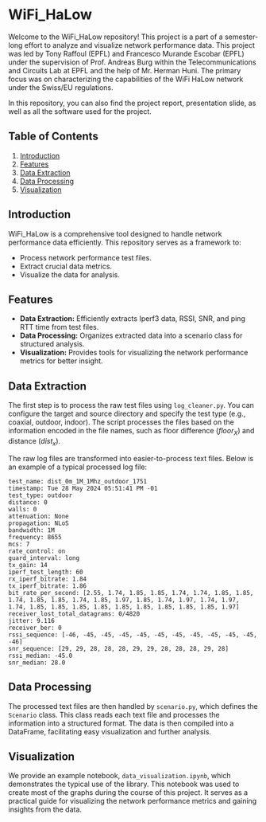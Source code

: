 # WiFi_HaLow

Welcome to the WiFi_HaLow repository! This project is a part of a semester-long effort to analyze and visualize network performance data. 
This project was led by Tony Raffoul (EPFL) and Francesco Murande Escobar (EPFL) under the supervision of Prof. Andreas Burg within the Telecommunications and Circuits Lab at EPFL and the help of Mr. Herman Huni. 
The primary focus was on characterizing the capabilities of the WiFi HaLow network under the Swiss/EU regulations.

In this repository, you can also find the project report, presentation slide, as well as all the software used for the project.

## Table of Contents

1. [Introduction](#introduction)
2. [Features](#features)
3. [Data Extraction](#data-extraction)
4. [Data Processing](#data-processing)
5. [Visualization](#visualization)


## Introduction

WiFi_HaLow is a comprehensive tool designed to handle network performance data efficiently. This repository serves as a framework to:
- Process network performance test files.
- Extract crucial data metrics.
- Visualize the data for analysis.

## Features

- **Data Extraction:** Efficiently extracts Iperf3 data, RSSI, SNR, and ping RTT time from test files.
- **Data Processing:** Organizes extracted data into a scenario class for structured analysis.
- **Visualization:** Provides tools for visualizing the network performance metrics for better insight.

## Data Extraction

The first step is to process the raw test files using `log_cleaner.py`. You can configure the target and source directory and specify the test type (e.g., coaxial, outdoor, indoor). The script processes the files based on the information encoded in the file names, such as floor difference ($floor_X$) and distance ($dist_x$).

The raw log files are transformed into easier-to-process text files. Below is an example of a typical processed log file:

```
test_name: dist_0m_1M_1Mhz_outdoor_1751
timestamp: Tue 28 May 2024 05:51:41 PM -01
test_type: outdoor
distance: 0
walls: 0
attenuation: None
propagation: NLoS
bandwidth: 1M
frequency: 8655
mcs: 7
rate_control: on
guard_interval: long
tx_gain: 14
iperf_test_length: 60
rx_iperf_bitrate: 1.84
tx_iperf_bitrate: 1.86
bit_rate_per_second: [2.55, 1.74, 1.85, 1.85, 1.74, 1.74, 1.85, 1.85, 1.74, 1.85, 1.85, 1.74, 1.85, 1.97, 1.85, 1.74, 1.97, 1.74, 1.97, 1.74, 1.85, 1.85, 1.85, 1.85, 1.85, 1.85, 1.85, 1.85, 1.85, 1.97]
receiver_lost_total_datagrams: 0/4820
jitter: 9.116
receiver_ber: 0
rssi_sequence: [-46, -45, -45, -45, -45, -45, -45, -45, -45, -45, -45, -46]
snr_sequence: [29, 29, 28, 28, 28, 29, 29, 28, 28, 28, 29, 28]
rssi_median: -45.0
snr_median: 28.0
```


## Data Processing

The processed text files are then handled by `scenario.py`, which defines the `Scenario` class. This class reads each text file and processes the information into a structured format. The data is then compiled into a DataFrame, facilitating easy visualization and further analysis.

## Visualization

We provide an example notebook, `data_visualization.ipynb`, which demonstrates the typical use of the library. This notebook was used to create most of the graphs during the course of this project. It serves as a practical guide for visualizing the network performance metrics and gaining insights from the data.

